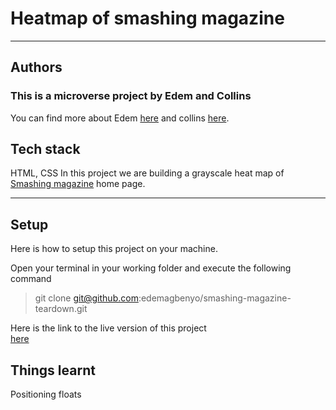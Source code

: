 # Heatmap of smashing magazine

---
## Authors
### This is a microverse project by Edem and Collins
You can find more about Edem [here](https://github.com/edemagbenyo) and collins [here](https://github.com/collinsugwu).

## Tech stack
HTML, CSS
In this project we are building a grayscale heat map of [Smashing magazine](https://www.smashingmagazine.com/) home page.

---

## Setup
Here is how to setup this project on your machine.

Open your terminal in your working folder and execute the following command

>git clone git@github.com:edemagbenyo/smashing-magazine-teardown.git


Here is the link to the live version of this project	
[here](https://rawcdn.githack.com/edemagbenyo/smashing-magazine-teardown/7fac0c570a5a5b5c44df80be55d946b5e835b15a/index.html)


## Things learnt

Positioning
floats